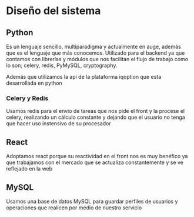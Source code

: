 # Diseño del sistema

## Python

Es un lenguaje sencillo, multiparadigma y actualmente en auge, además que es el lenguaje que más conocemos. Utilizado para el backend ya que contamos con librerías y módulos que nos facilitan el flujo de trabajo como lo son; celery, redis, PyMySQL, cryptography.

Además que utilizamos la api de la plataforma iqoption que esta desarrollada en python

### Celery y Redis

Usamos redis para el envio de tareas que nos pide el front y la procese el celery, realizando un cálculo constante y dejando que el usuario no tenga que hacer uso instensivo de su procesador

## React

Adoptamos react porque su reactividad en el front nos es muy benéfico ya que trabajamos con el mercado que se actualiza constantemente y se ve reflejado en la web

## MySQL
Usamos una base de datos MySQL para guardar perfiles de usuarios y operaciones que realicen por medio de nuestro servicio
